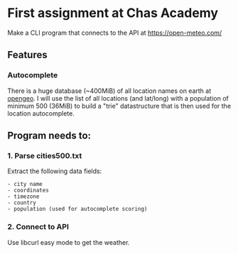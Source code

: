 # First assignment at Chas Academy
Make a CLI program that connects to the API at https://open-meteo.com/

## Features
### Autocomplete
There is a huge database (~400MiB) of all location names on earth at [opengeo](https://www.geonames.org/).
I will use the list of all locations (and lat/long) with a population of minimum 500 (36MiB) to build a "trie" datastructure that is then used for the location autocomplete.

## Program needs to: 

### 1. Parse cities500.txt
Extract the following data fields:

    - city name
    - coordinates
    - timezone
    - country
    - population (used for autocomplete scoring)

### 2. Connect to API
Use libcurl easy mode to get the weather.





